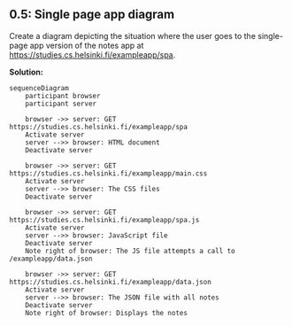 ## 0.5: Single page app diagram

Create a diagram depicting the situation where the user goes to the single-page app version of the notes app at https://studies.cs.helsinki.fi/exampleapp/spa.

**Solution:**

```mermaid
sequenceDiagram
    participant browser
    participant server

    browser ->> server: GET https://studies.cs.helsinki.fi/exampleapp/spa
    Activate server
    server -->> browser: HTML document
    Deactivate server

    browser ->> server: GET https://studies.cs.helsinki.fi/exampleapp/main.css
    Activate server
    server -->> browser: The CSS files
    Deactivate server

    browser ->> server: GET https://studies.cs.helsinki.fi/exampleapp/spa.js
    Activate server
    server -->> browser: JavaScript file
    Deactivate server
    Note right of browser: The JS file attempts a call to /exampleapp/data.json

    browser ->> server: GET https://studies.cs.helsinki.fi/exampleapp/data.json
    Activate server
    server -->> browser: The JSON file with all notes
    Deactivate server
    Note right of browser: Displays the notes
```
